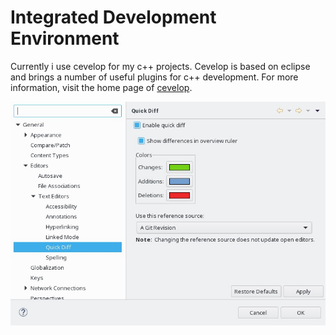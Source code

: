 # Integrated Development Environment

Currently i use cevelop for my c++ projects. Cevelop is based on eclipse and brings a number of useful plugins for c++ development. For more information, visit the home page of [cevelop][].

![](eclipse/window-preferences-QuickDiff.jpg?raw=true)

[cevelop]: https://www.cevelop.com/
